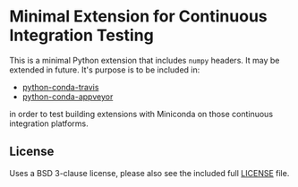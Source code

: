 # Minimal Extension for Continuous Integration Testing

This is a minimal Python extension that includes `numpy` headers. It may be
extended in future. It's purpose is to be included in:

* [python-conda-travis](https://github.com/Midnighter/python-conda-travis)
* [python-conda-appveyor](https://github.com/Midnighter/python-conda-appveyor)

in order to test building extensions with Miniconda on those continuous
integration platforms.

## License

Uses a BSD 3-clause license, please also see the included full [LICENSE](LICENSE) file.
